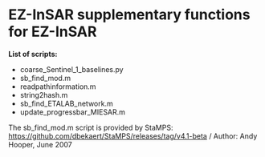 # EZ-InSAR supplementary functions for EZ-InSAR

**List of scripts:**
- coarse_Sentinel_1_baselines.py	
- sb_find_mod.m
- readpathinformation.m		
- string2hash.m
- sb_find_ETALAB_network.m	
- update_progressbar_MIESAR.m

The sb_find_mod.m script is provided by StaMPS: https://github.com/dbekaert/StaMPS/releases/tag/v4.1-beta / Author: Andy Hooper, June 2007


